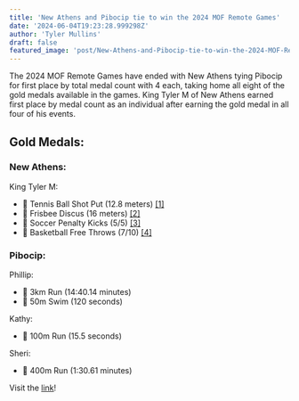 ```yaml
---
title: 'New Athens and Pibocip tie to win the 2024 MOF Remote Games'
date: '2024-06-04T19:23:28.999298Z'
author: 'Tyler Mullins'
draft: false
featured_image: 'post/New-Athens-and-Pibocip-tie-to-win-the-2024-MOF-Remote-Games-2024-06-04-19-23-28.999298/IMG_0773.png'
---
```


The 2024 MOF Remote Games have ended with New Athens tying Pibocip for first place by total medal count with 4 each, taking home all eight of the gold medals available in the games. King Tyler M of New Athens earned first place by medal count as an individual after earning the gold medal in all four of his events. 

## Gold Medals:
### New Athens:
King Tyler M:
   - 🥇 Tennis Ball Shot Put (12.8 meters) [[1]](https://drive.google.com/file/d/1z5hrL_34Qqhxp2nPqfHb_1ZFskEurIgm/view?usp=sharing)
   - 🥇 Frisbee Discus (16 meters) [[2]](https://drive.google.com/file/d/1zEnJnTElsOe9Pl9zMp6SS1QIqAFmRP0y/view?usp=sharing)
   - 🥇 Soccer Penalty Kicks (5/5) [[3]](https://drive.google.com/file/d/1zOgQoY1VBHgfIc1R7Gejzvm979iBHlvu/view?usp=sharing)
   - 🥇 Basketball Free Throws (7/10) [[4]](https://drive.google.com/file/d/1zFbK6g4nksAD1xFD-6r2WmpwRHqqXDTw/view?usp=sharing)
### Pibocip:
Phillip:
   - 🥇 3km Run (14:40.14 minutes)
   - 🥇 50m Swim (120 seconds)

Kathy:
   - 🥇 100m Run (15.5 seconds)
   
Sheri:
   - 🥇 400m Run (1:30.61 minutes)

Visit the [link](https://micronations.wiki/wiki/2024_MOF_Remote_Games)!
